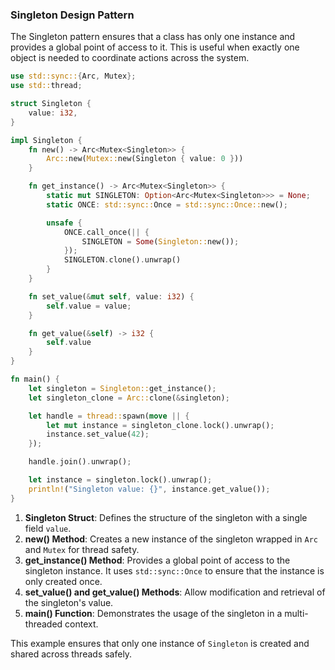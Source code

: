 ### Singleton Design Pattern

The Singleton pattern ensures that a class has only one instance and provides a global point of access to it. This is useful when exactly one object is needed to coordinate actions across the system.

```rust
use std::sync::{Arc, Mutex};
use std::thread;

struct Singleton {
    value: i32,
}

impl Singleton {
    fn new() -> Arc<Mutex<Singleton>> {
        Arc::new(Mutex::new(Singleton { value: 0 }))
    }

    fn get_instance() -> Arc<Mutex<Singleton>> {
        static mut SINGLETON: Option<Arc<Mutex<Singleton>>> = None;
        static ONCE: std::sync::Once = std::sync::Once::new();

        unsafe {
            ONCE.call_once(|| {
                SINGLETON = Some(Singleton::new());
            });
            SINGLETON.clone().unwrap()
        }
    }

    fn set_value(&mut self, value: i32) {
        self.value = value;
    }

    fn get_value(&self) -> i32 {
        self.value
    }
}

fn main() {
    let singleton = Singleton::get_instance();
    let singleton_clone = Arc::clone(&singleton);

    let handle = thread::spawn(move || {
        let mut instance = singleton_clone.lock().unwrap();
        instance.set_value(42);
    });

    handle.join().unwrap();

    let instance = singleton.lock().unwrap();
    println!("Singleton value: {}", instance.get_value());
}
```

1. **Singleton Struct**: Defines the structure of the singleton with a single field `value`.
2. **new() Method**: Creates a new instance of the singleton wrapped in `Arc` and `Mutex` for thread safety.
3. **get_instance() Method**: Provides a global point of access to the singleton instance. It uses `std::sync::Once` to ensure that the instance is only created once.
4. **set_value() and get_value() Methods**: Allow modification and retrieval of the singleton's value.
5. **main() Function**: Demonstrates the usage of the singleton in a multi-threaded context.

This example ensures that only one instance of `Singleton` is created and shared across threads safely.
